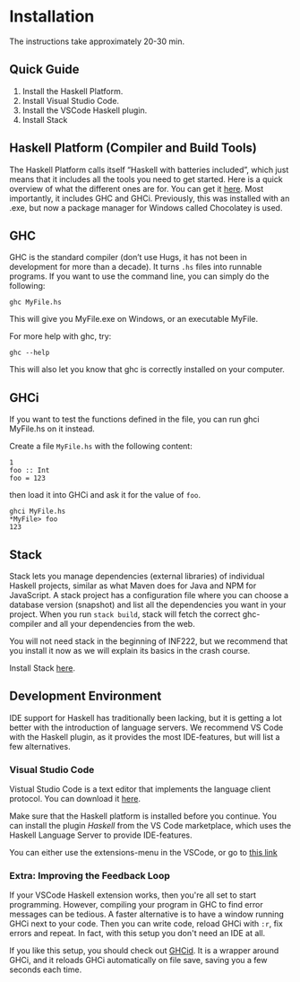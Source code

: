 # Installation

The instructions take approximately 20-30 min.

## Quick Guide

1. Install the Haskell Platform.
2. Install Visual Studio Code.
3. Install the VSCode Haskell plugin.
4. Install Stack

## Haskell Platform (Compiler and Build Tools)
The Haskell Platform calls itself “Haskell with batteries included”,
which just means that it includes all the tools you need to get started.
Here is a quick overview of what the different ones are for.
You can get it [here](https://www.haskell.org/platform/).
Most importantly, it includes GHC and GHCi.
Previously, this was installed with an .exe, but now a package manager
for Windows called Chocolatey is used.

## GHC
GHC is the standard compiler (don’t use Hugs, it has not been in development for more
than a decade). It turns `.hs` files into runnable programs. If you want to use the
command line, you can simply do the following:

```
ghc MyFile.hs
```

This will give you MyFile.exe on Windows, or an executable MyFile.

For more help with ghc, try:

```
ghc --help
```

This will also let you know that ghc is correctly installed on your computer.

## GHCi

If you want to test the functions defined in the file, you can run ghci MyFile.hs
on it instead.

Create a file `MyFile.hs` with the following content:

```
1
foo :: Int
foo = 123
```

then load it into GHCi and ask it for the value of `foo`.

```
ghci MyFile.hs
*MyFile> foo
123
```

## Stack

Stack lets you manage dependencies (external libraries) of individual Haskell projects,
similar as what Maven does for Java and NPM for JavaScript.
A stack project has a configuration file where you can choose a database version (snapshot)
and list all the dependencies you want in your project.
When you run `stack build`,
stack will fetch the correct ghc-compiler and all your dependencies from the web.

You will not need stack in the beginning of INF222,
but we recommend that you install it now as we will explain its basics
in the crash course.

Install Stack [here](https://docs.haskellstack.org/en/stable/README/).

## Development Environment

IDE support for Haskell has traditionally been lacking,
but it is getting a lot better with the introduction of language servers.
We recommend VS Code with the Haskell plugin,
as it provides the most IDE-features,
but will list a few alternatives.

### Visual Studio Code

Vistual Studio Code is a text editor that implements the language client protocol.
You can download it [here](https://code.visualstudio.com/).

Make sure that the Haskell platform is installed before you continue.
You can install the plugin _Haskell_ from the VS Code marketplace,
which uses the Haskell Language Server to provide IDE-features.

You can either use the extensions-menu in the VSCode,
or go to [this link](https://marketplace.visualstudio.com/items?itemName=haskell.haskell)

### Extra: Improving the Feedback Loop

If your VSCode Haskell extension works,
then you're all set to start programming.
However,
compiling your program in GHC to find error messages can be tedious.
A faster alternative is to have a window running GHCi next to your code.
Then you can write code,
reload GHCi with `:r`, fix errors and repeat.
In fact, with this setup you don't need an IDE at all.

If you like this setup,
you should check out [GHCid](https://github.com/ndmitchell/ghcid).
It is a wrapper around GHCi,
and it reloads GHCi automatically on file save,
saving you a few seconds each time.